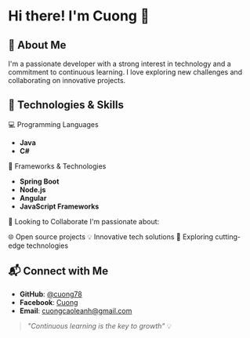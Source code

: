 # Hi there! I'm Cuong 👋

## 🚀 About Me
I'm a passionate developer with a strong interest in technology and a commitment to continuous learning. I love exploring new challenges and collaborating on innovative projects.

## 🔧 Technologies & Skills

💻 Programming Languages
- **Java**
- **C#**

🚀 Frameworks & Technologies
- **Spring Boot**
- **Node.js**
- **Angular**
- **JavaScript Frameworks**

🤝 Looking to Collaborate
I'm passionate about:

🌐 Open source projects
💡 Innovative tech solutions
🔬 Exploring cutting-edge technologies

## 📬 Connect with Me
- **GitHub**: [@cuong78](https://github.com/cuong78)
- **Facebook**: [Cuong](https://www.facebook.com/ang.cuong.77/)
- **Email**: [cuongcaoleanh@gmail.com](mailto:cuongcaoleanh@gmail.com)

> *"Continuous learning is the key to growth"* 💡
